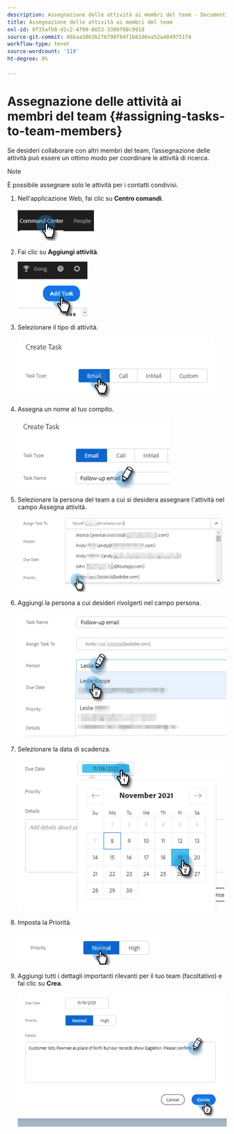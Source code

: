 ```yaml
---
description: Assegnazione delle attività ai membri del team - Documenti Marketo - Documentazione del prodotto
title: Assegnazione delle attività ai membri del team
exl-id: 8f35afb8-d1c2-4f09-8653-3309f08c991d
source-git-commit: 66baa3063b2f6798f04f1b81d6ea52a484975174
workflow-type: tm+mt
source-wordcount: '119'
ht-degree: 0%

---
```


# Assegnazione delle attività ai membri del team {#assigning-tasks-to-team-members}

Se desideri collaborare con altri membri del team, l’assegnazione delle attività può essere un ottimo modo per coordinare le attività di ricerca.

>[!NOTE]
>
>È possibile assegnare solo le attività per i contatti condivisi.

1. Nell&#39;applicazione Web, fai clic su **Centro comandi**.

   ![](assets/assigning-tasks-to-team-members-1.png)

1. Fai clic su **Aggiungi attività**.

   ![](assets/assigning-tasks-to-team-members-2.png)

1. Selezionare il tipo di attività.

   ![](assets/assigning-tasks-to-team-members-3.png)

1. Assegna un nome al tuo compito.

   ![](assets/assigning-tasks-to-team-members-4.png)

1. Selezionare la persona del team a cui si desidera assegnare l&#39;attività nel campo Assegna attività.

   ![](assets/assigning-tasks-to-team-members-5.png)

1. Aggiungi la persona a cui desideri rivolgerti nel campo persona.

   ![](assets/assigning-tasks-to-team-members-6.png)

1. Selezionare la data di scadenza.

   ![](assets/assigning-tasks-to-team-members-7.png)

1. Imposta la Priorità.

   ![](assets/assigning-tasks-to-team-members-8.png)

1. Aggiungi tutti i dettagli importanti rilevanti per il tuo team (facoltativo) e fai clic su **Crea**.

   ![](assets/assigning-tasks-to-team-members-9.png)
